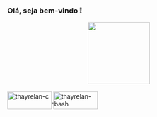 ###  Olá, seja bem-vindo ❕




<div align="center">
  <a href="https://github.com/thayrelan">
  <img height="140em" src="https://github-readme-stats.vercel.app/api?username=thayrelan&show_icons=true&theme=dark&include_all_commits=true&count_private=true"/>
  
</div>

  <div style="display: inline_block"><br>
  <img align="center" alt="thayrelan-c" height="40" width="100" src="https://cdn.jsdelivr.net/gh/devicons/devicon/icons/c/c-original.svg">
  <img align="center" alt="thayrelan-bash" height="40" width="100" src="https://cdn.jsdelivr.net/gh/devicons/devicon/icons/bash/bash-original.svg">

</div>
